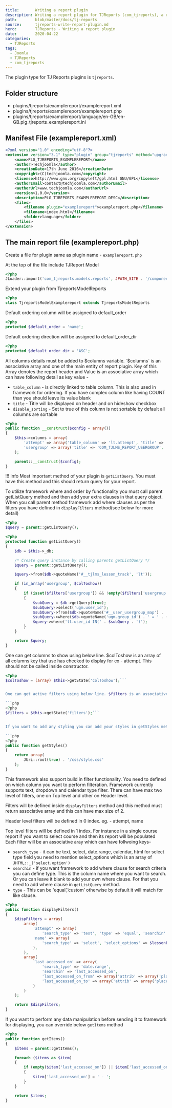 ```yaml
---
title:       Writing a report plugin
description: Writing a report plugin for TJReports (com_tjreports), a reports manager for Joomla
path:        blob/master/docs/tj-reports
source:      tjreports-write-report-plugin.md
hero:        TJReports - Writing a report plugin
date:        2020-04-22
categories:
  - TJReports
tags:
  - Joomla
  - TJReports
  - com_tjreports
---
```



The plugin type for TJ Reports plugins is `tjreports`.

## Folder structure

- plugins/tjreports/examplereport/examplereport.xml
- plugins/tjreports/examplereport/examplereport.php
- plugins/tjreports/examplereport/language/en-GB/en-GB.plg_tjreports_examplereport.ini

## Manifest File (examplereport.xml)

```xml
<?xml version="1.0" encoding="utf-8"?>
<extension version="3.1" type="plugin" group="tjreports" method="upgrade">
	<name>PLG_TJREPORTS_EXAMPLEREPORT</name>
	<author>Techjoomla</author>
	<creationDate>17th June 2016</creationDate>
	<copyright>(C)techjoomla.com</copyright>
	<license>http://www.gnu.org/copyleft/gpl.html GNU/GPL</license>
	<authorEmail>contact@techjoomla.com</authorEmail>
	<authorUrl>www.techjoomla.com</authorUrl>
	<version>1.0.0</version>
	<description>PLG_TJREPORTS_EXAMPLEREPORT_DESC</description>
	<files>
		<filename plugin="examplereport">examplereport.php</filename>
		<filename>index.html</filename>
		<folder>language</folder>
	</files>
</extension>
```

## The main report file (examplereport.php)

Create a file for plugin same as plugin name - ```examplereport.php```

At the top of the file include TJReport Model

```php
<?php
JLoader::import('com_tjreports.models.reports', JPATH_SITE . '/components');
```

Extend your plugin from TjreportsModelReports

```php
<?php
class TjreportsModelExamplereport extends TjreportsModelReports
```

Default ordering column will be assigned to default_order

```php
<?php
protected $default_order = 'name';
```

Default ordering direction will be assigned to default_order_dir

```php
<?php
protected $default_order_dir = 'ASC';
```


All columns details must be added to $columns variable. `$columns` is an associative array and one of the main entity of report plugin. Key of this Array denotes the report header and  Value is an associative array which can have following detail as key value -

- `table_column` - is directly linked to table column. This is also used in framework for ordering. If you have complex column like having COUNT than you should leave its value blank
-  `title` - Title will be displayed on header and on hideshow checkbox
-  `disable_sorting` - Set to true of this column is not sortable by default all columns are sortable


```php
<?php
public function __construct($config = array())
{
	$this->columns = array(
		'attempt' => array('table_column' => 'lt.attempt', 'title' => 'COM_TJLMS_TITLE_ATTEMPTS'),
		'usergroup' => array('title' => 'COM_TJLMS_REPORT_USERGROUP', 'disable_sorting' => true),
	);

	parent::__construct($config);
}
```

!!! info
	Most important method of your plugin is `getListQuery`. You must have this method and this should return query for your report.

To utilize framework where and order by functionality you must call parent getListQuery method and then add your extra clauses in that query object. When you call parent method framework add where clauses as per the filters you have defined in `displayFilters` method(see below for more detail)

```php
<?php
$query = parent::getListQuery();
```


```php
<?php
protected function getListQuery()
{
	$db = $this->_db;

	/* Create query instance by calling parents getListQuery */
	$query = parent::getListQuery();

	$query->from($db->quoteName('#__tjlms_lesson_track', 'lt'));

	if (in_array('usergroup', $colToshow))
	{
		if (isset($filters['usergroup']) && !empty($filters['usergroup']))
		{
			$subQuery = $db->getQuery(true);
			$subQuery->select('ugm.user_id');
			$subQuery->from($db->quoteName('#__user_usergroup_map') . ' as ugm');
			$subQuery->where($db->quoteName('ugm.group_id') . ' = ' . (int) $filters['usergroup']);
			$query->where('lt.user_id IN(' . $subQuery . ')');
		}
	}

	return $query;
}
```

One can get columns to show using below line. $colToshow is an array of all columns key that use has checked to display for ex - attempt. This should not be called inside constructor.

```php
<?php
$colToshow = (array) $this->getState('colToshow');```


One can get active filters using below line. $filters is an associative array with key as column name and value as selected value for the filter. This should not be called inside constructor.

```php
<?php
$filters = $this->getState('filters');```


If you want to add any styling you can add your styles in getStyles method

```php
<?php
public function getStyles()
{
	return array(
		JUri::root(true) . '/css/style.css'
	);
}
```

This framework also support build in filter functionality. You need to defined on which column you want to perform filteration. Framework currently supports text, dropdown and calendar type filter. There can have max two level of filters, one on Top level and other on Header level.

Filters will be defined inside `displayFilters` method and this method must return associative array and this can have max size of 2.

Header level filters will be defined in 0 index. eg. - attempt, name

Top level filters will be defined in 1 index. For instance in a single course report if you want to select course and then its report will be populated
Each filter will be an associative aray which can have follwoing keys-

- `search_type` - it can be text, select, date.range, calendar, html for select type field you need to mention select_options which is an array of  `JHTML::_('select.option')`
- `searchin` -  if you want framework to add where clause for search criteria you can define type. This is the column name where you want to search. Or you can leave it blank to add your own where clause. For that you need to add where clause in `getListQuery` method.
- `type` - This can be 'equal’,’custom’ otherwise by default it will match for like clause.

```php
<?php
public function displayFilters()
{
	$dispFilters = array(
		array(
			'attempt' => array(
				'search_type' => 'text', 'type' => 'equal', 'searchin' => 'lt.attempt'),
			'name' => array(
				'search_type' => 'select', 'select_options' => $lessonFilter, 'type' => 'equal', 'searchin' => 'lt.lesson_id'
			),
		),
		array(
			'last_accessed_on' => array(
				'search_type' => 'date.range',
				'searchin' => 'last_accessed_on',
				'last_accessed_on_from' => array('attrib' => array('placeholder' => 'FROM (YYYY-MM-DD)')),
				'last_accessed_on_to' => array('attrib' => array('placeholder' => 'TO (YYYY-MM-DD)')),
			)
		)
	);

	return $dispFilters;
}
```

If you want to perform any data manipulation before sending it to framework for displaying, you can override below `getItems` method

```php
<?php
public function getItems()
{
	$items = parent::getItems();

	foreach ($items as $item)
	{
		if (empty($item['last_accessed_on']) || $item['last_accessed_on'] == '0000-00-00 00:00:00')
		{
			$item['last_accessed_on'] = ' - ';
		}
	}

	return $items;
}
```
